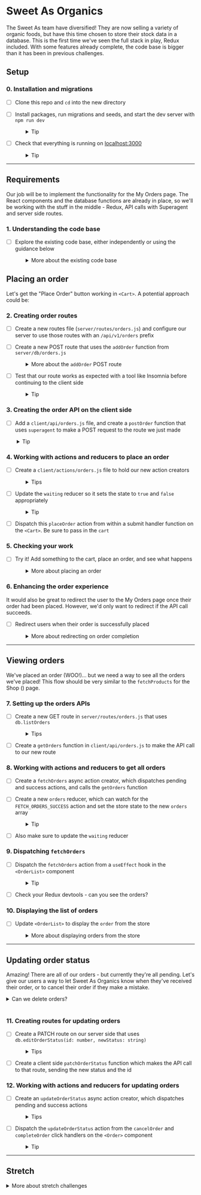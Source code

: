 # Sweet As Organics

The Sweet As team have diversified! They are now selling a variety of organic foods, but have this time chosen to store their stock data in a database. This is the first time we've seen the full stack in play, Redux included. With some features already complete, the code base is bigger than it has been in previous challenges.

## Setup

### 0. Installation and migrations

- [ ] Clone this repo and `cd` into the new directory
- [ ] Install packages, run migrations and seeds, and start the dev server with `npm run dev`
  <details style="padding-left: 2em">
    <summary>Tip</summary>

    Commands might look like this:

    ```
    npm i
    npm run knex migrate:latest
    npm run knex seed:run
    npm run dev
    ```
  </details>

- [ ] Check that everything is running on [localhost:3000](http://localhost:3000)
  <details style="padding-left: 2em">
    <summary>Tip</summary>

    The app should look quite familiar, but let's check out how it differs from Sweet As Beers.
  </details>

---

## Requirements

Our job will be to implement the functionality for the My Orders page. The React components and the database functions are already in place, so we'll be working with the stuff in the middle - Redux, API calls with Superagent and server side routes.

### 1. Understanding the code base
- [ ] Explore the existing code base, either independently or using the guidance below
  <details style="padding-left: 2em">
    <summary>More about the existing code base</summary>

    <strong>Explore products and the `<ProductList>` component:</strong>
    
    * How are the `products` getting on to `<ProductList>`'s props?
    * How does the `products` array get into the Redux store in the first place? What's happening in `<ProductList>`'s `useEffect` method?
    * Check out the `fetchProducts` action creator. It returns a function rather than an object, which means it is an **async action creator**. It calls a `getProducts` function. What does that function do?
    
    <br />
    <strong>Explore data moving up and down the full stack:</strong>

    * On our server side, we have `/api/v1/products` GET route that uses a DB function - you could fire up a tool like Insomnia to see if this route works like you expect.
    * Follow the path back to the client side. How does the `products` data get back to that async `fetchProducts` action creator? What happens to the data then?
  
    <br />
    <strong>Explore the existing reducers:</strong>

    * Open your Redux devtools, and as you refresh the Shop (<ProductList>) page, see how those dispatched actions update the store state. Can you confirm that understanding by taking a look at the reducers?
    * What does setting the `waiting` state do in terms of UI? Using the timeline slider at the bottom of your Redux devtools is a good way to see how the UI is changing based on different actions.
    * Notice how both the `products` and `waiting` reducers are watching for an action type of `FETCH_PRODUCTS_SUCCESS`, so those two different parts of the Redux store state get updated from the one action!

    <br />
    Both the Shop and Cart pages are completed, with their data managed in the Redux store.
  </details>

## Placing an order

Let's get the "Place Order" button working in `<Cart>`. A potential approach could be:

### 2. Creating order routes

- [ ] Create a new routes file (`server/routes/orders.js`) and configure our server to use those routes with an `/api/v1/orders` prefix
- [ ] Create a new POST route that uses the `addOrder` function from `server/db/orders.js`
  <details style="padding-left: 2em">
    <summary>More about the <code>addOrder</code> POST route</summary>
  
    * `addOrder` accepts an order. It should have the same shape as the `cart` array we have in Redux on our client side (i.e. we shouldn't need to reformat the cart data)
    * This route doesn't need to return anything, so it would make sense for our route to simply respond with a `201 (Created)`, and then return `null`
  </details>

- [ ] Test that our route works as expected with a tool like Insomnia before continuing to the client side
  <details style="padding-left: 2em">
    <summary>Tip</summary>
    
    Also browse our `dev.sqlite3` file to ensure the new order is being inserted. We should see rows added to both the `orders` and `orders_products` tables.
  </details>

### 3. Creating the order API on the client side

- [ ]  Add a `client/api/orders.js` file, and create a `postOrder` function that uses `superagent` to make a POST request to the route we just made
  <details style="padding-left: 2em">
    <summary>Tip</summary>
    
    Remember it's going to need to send some order data.
  </details>

### 4. Working with actions and reducers to place an order

- [ ] Create a `client/actions/orders.js` file to hold our new action creators
  <details style="padding-left: 2em">
    <summary>Tips</summary>
    
    Think about what we're going to need the new async action creator (perhaps call it `placeOrder`) to do.
  
    * First, it should dispatch a pending action, so the user gets feedback that something is happening.
    * Then use the `postOrder` function from `client/api/orders.js` to make the POST request.
    * We know our route only sends back a `201` status, so we won't have any data to deal with when the `postOrder` promise resolves.
    * We should still dispatch a success action though, so our wait indicator stops spinning.
    * A catch block is often a good idea ;)
  </details>

- [ ] Update the `waiting` reducer so it sets the state to `true` and `false` appropriately
  <details style="padding-left: 2em">
    <summary>Tip</summary>
    
    It's looking like the only part of the Redux store that cares about these `placeOrder` actions is the `waiting` state.
  </details>

- [ ] Dispatch this `placeOrder` action from within a submit handler function on the `<Cart>`. Be sure to pass in the `cart`

### 5. Checking your work

- [ ] Try it! Add something to the cart, place an order, and see what happens
  <details style="padding-left: 2em">
    <summary>More about placing an order</summary>

    Can you see the pending and success actions in your Redux devtools? Has the order been added to the database?
    
    Notice that even when placing the order occurs successfully, the cart doesn't empty. When a user starts shopping again, they would have to manually remove the previous order items from their cart, or end up with double ups! Perhaps the `cart` reducer could also be watching for a `PLACE_ORDER_SUCCESS` action?

### 6. Enhancing the order experience
It would also be great to redirect the user to the My Orders page once their order had been placed. However, we'd only want to redirect if the API call succeeds.

- [ ] Redirect users when their order is successfully placed
  <details style="padding-left: 2em">
    <summary>More about redirecting on order completion</summary>
  
    * The `dispatch` function itself doesn't have a `.then`, because it doesn't expect actions to be async. If we want to redirect after the order is placed, we'll need to do so inside the `.then` in the `placeOrder` action creator.
    * After we dispatch the success action, we might perform the redirect with the `useNavigate` method of `react-router-dom`, which is already used in our application to send users to the cart upon adding a product.
  </details>

---

## Viewing orders

We've placed an order (WOO!)... but we need a way to see all the orders we've placed! This flow should be very similar to the `fetchProducts` for the Shop (<ProductList>) page. 

### 7. Setting up the orders APIs
- [ ] Create a new GET route in `server/routes/orders.js` that uses `db.listOrders`
  <details style="padding-left: 2em">
    <summary>Tips</summary>
    
    * This db function returns an array of orders
    * Test that our route works as we expect before moving on
  </details>

- [ ] Create a `getOrders` function in `client/api/orders.js` to make the API call to our new route

### 8. Working with actions and reducers to get all orders
- [ ] Create a `fetchOrders` async action creator, which dispatches pending and success actions, and calls the `getOrders` function
- [ ] Create a new `orders` reducer, which can watch for the `FETCH_ORDERS_SUCCESS` action and set the store state to the new `orders` array
  <details style="padding-left: 2em">
    <summary>Tip</summary>
  
    * Be sure to import this new reducer into `client/reducers/index.js` and use it inside the `combineReducers` so we get some orders showing up in our Redux store!
  </details>
- [ ] Also make sure to update the `waiting` reducer

### 9. Dispatching `fetchOrders`
- [ ] Dispatch the `fetchOrders` action from a `useEffect` hook in the `<OrderList>` component
  <details style="padding-left: 2em">
    <summary>Tip</summary>
    
    We'll need to import the `dispatch` hook and use it in the `<OrderList>` component.
  </details>

- [ ] Check your Redux devtools - can you see the orders?

### 10. Displaying the list of orders
- [ ] Update `<OrderList>` to display the `order` from the store
  <details style="padding-left: 2em">
    <summary>More about displaying orders from the store</summary>

    `<OrderList>` is expecting to have an `orders` array, but currently this is hardcoded to an empty array. We'll need to make use of `useSelector` to get the `orders` from the Redux store into the component, and then we should have a snazzy list of orders displaying on the page!
  </details>

---

## Updating order status
Amazing! There are all of our orders - but currently they're all pending. Let's give our users a way to let Sweet As Organics know when they've received their order, or to cancel their order if they make a mistake.

<details>
  <summary>Can we delete orders?</summary>
  
  Sweet As Organics wants to keep track of all orders, even cancelled ones, so rather than deleting the order, we'll just change its status to `cancelled`. Likewise, we can change the status to `completed` once an order has been received.
</details>
<br />

### 11. Creating routes for updating orders
- [ ] Create a PATCH route on our server side that uses `db.editOrderStatus(id: number, newStatus: string)`
  <details style="padding-left: 2em">
    <summary>Tips</summary>

    * `editOrderStatus` returns the updated order, which we can respond with
    * Test that our route works as we expect before hitting it from the client side
  </details>

- [ ] Create a client side `patchOrderStatus` function which makes the API call to that route, sending the new status and the id

### 12. Working with actions and reducers for updating orders

- [ ] Create an `updateOrderStatus` async action creator, which dispatches pending and success actions
  <details style="padding-left: 2em">
    <summary>Tips</summary>
  
    * The success action should have an `order` property, so we can update the `orders` array in `client/reducers/orders.js`
    * Also make sure to update the `waiting` reducer
  </details>

- [ ] Dispatch the `updateOrderStatus` action from the `cancelOrder` and `completeOrder` click handlers on the `<Order>` component
  <details style="padding-left: 2em">
    <summary>Tip</summary>
    
    Use the strings `'cancelled'` and `'completed'` for the new statuses to change the status symbol colour for the order - the CSS is already in place!
  </details>

---

## Stretch

<details>
  <summary>More about stretch challenges</summary>

  Give the Sweet As team some admin rights - add the ability to add, remove or update a product.

  Write some tests! We've got the full stack available to us to test - write some that you feel you've had the least practice in.
</details>
